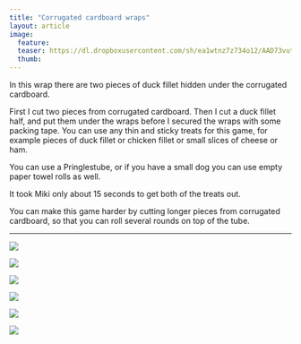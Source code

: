 ```yaml
---
title: "Corrugated cardboard wraps"
layout: article
image:
  feature:
  teaser: https://dl.dropboxusercontent.com/sh/ea1wtnz7z734o12/AAD73vut7nD_ZYXATmlQfYxGa/aktivointi/aaltopahviwrapit/DSC55675-245px.jpg
  thumb:
---
```


In this wrap there are two pieces of duck fillet hidden under the corrugated cardboard.

First I cut two pieces from corrugated cardboard. Then I cut a duck fillet half, and put them under the wraps before I secured the wraps with some packing tape. You can use any thin and sticky treats for this game, for example pieces of duck fillet or chicken fillet or small slices of cheese or ham.

You can use a Pringlestube, or if you have a small dog you can use empty paper towel rolls as well.

It took Miki only about 15 seconds to get both of the treats out.

You can make this game harder by cutting longer pieces from corrugated cardboard, so that you can roll several rounds on top of the tube.

---

[![](https://dl.dropboxusercontent.com/sh/ea1wtnz7z734o12/AAAnzVMNMNuePcGhKk-KKO3Ka/aktivointi/aaltopahviwrapit/DSC55668-800px.jpg)](https://dl.dropboxusercontent.com/sh/ea1wtnz7z734o12/AAB16RvF3Tw8Sm-SiiBOfatBa/aktivointi/aaltopahviwrapit/DSC55668.jpg)

[![](https://dl.dropboxusercontent.com/sh/ea1wtnz7z734o12/AADwGgzUMaN_yqES4eJrzB4Wa/aktivointi/aaltopahviwrapit/DSC55671-800px.jpg)](https://dl.dropboxusercontent.com/sh/ea1wtnz7z734o12/AAD3cyzdfG-yoH7kyrU9D4Aya/aktivointi/aaltopahviwrapit/DSC55671.jpg)

[![](https://dl.dropboxusercontent.com/sh/ea1wtnz7z734o12/AACU6lXuTfDMvVaJw1drqjGla/aktivointi/aaltopahviwrapit/DSC55675-800px.jpg)](https://dl.dropboxusercontent.com/sh/ea1wtnz7z734o12/AABez40uqyJb1dcOAuYpPubva/aktivointi/aaltopahviwrapit/DSC55675.jpg)

[![](https://dl.dropboxusercontent.com/sh/ea1wtnz7z734o12/AAAlTOzeTd25p6E-wPngd0CVa/aktivointi/aaltopahviwrapit/DSC55676-800px.jpg)](https://dl.dropboxusercontent.com/sh/ea1wtnz7z734o12/AAChCdrV4GvA5Tf2sJsP0leTa/aktivointi/aaltopahviwrapit/DSC55676.jpg)

[![](https://dl.dropboxusercontent.com/sh/ea1wtnz7z734o12/AABW3jda5nC5NhSmvcvjyf70a/aktivointi/aaltopahviwrapit/DSC55685-800px.jpg)](https://dl.dropboxusercontent.com/sh/ea1wtnz7z734o12/AADm8vJd2xiIuktqBf1_Aa4_a/aktivointi/aaltopahviwrapit/DSC55685.jpg)

[![](https://dl.dropboxusercontent.com/sh/ea1wtnz7z734o12/AAAN1lvcublDLH6B1e8YcRNaa/aktivointi/aaltopahviwrapit/DSC55665-800px.jpg)](https://dl.dropboxusercontent.com/sh/ea1wtnz7z734o12/AACne5RLc_NSW4LOlliZ4EFma/aktivointi/aaltopahviwrapit/DSC55665.jpg)
